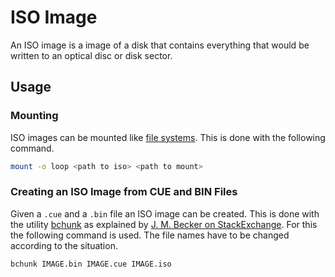 # ISO Image

An ISO image is a image of a disk that contains everything that would be written to an optical disc
or disk sector.

## Usage

### Mounting

ISO images can be mounted like [file systems](/wiki/linux/disk-management.md#mounting).
This is done with the following command.

```sh
mount -o loop <path to iso> <path to mount>
```

### Creating an ISO Image from CUE and BIN Files

Given a `.cue` and a `.bin` file an ISO image can be created.
This is done with the utility [bchunk](https://github.com/extramaster/bchunk) as explained by
[J. M. Becker on StackExchange](https://unix.stackexchange.com/questions/29671/how-can-i-convert-a-cue-bin-with-cdr-tracks-image-into-a-single-iso-file).
For this the following command is used.
The file names have to be changed according to the situation.

```sh
bchunk IMAGE.bin IMAGE.cue IMAGE.iso
```
